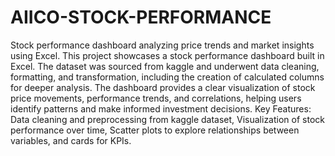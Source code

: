 # AIICO-STOCK-PERFORMANCE
Stock performance dashboard analyzing price trends and market insights using Excel.
This project showcases a stock performance dashboard built in Excel. The dataset was sourced from kaggle and underwent data cleaning, formatting, and transformation, including the creation of calculated columns for deeper analysis.
The dashboard provides a clear visualization of stock price movements, performance trends, and correlations, helping users identify patterns and make informed investment decisions.
Key Features: Data cleaning and preprocessing from kaggle dataset, Visualization of stock performance over time, Scatter plots to explore relationships between variables, and cards for KPIs.

